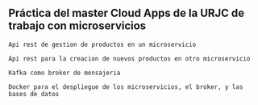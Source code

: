 ## Práctica del master Cloud Apps de la URJC de trabajo con microservicios

`
Api rest de gestion de productos en un microservicio
`

`
Api rest para la creacion de nuevos productos en otro microservicio
`

`
Kafka como broker de mensajeria
`

`
Docker para el despliegue de los microservicios, el broker, y las bases de datos
`